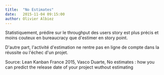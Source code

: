 ```yaml
---
title:  "No Estimates"
date:   2015-11-04 09:15:00
author: Olivier Albiez
---
```


Statistiquement, prédire sur le throughput des users story est plus précis et moins couteux en bureaucracy que d'estimer en story point.

D'autre part, l'activité d'estimation ne rentre pas en ligne de compte dans la réussite ou l'échec d'un projet.


Source: Lean Kanban France 2015, Vasco Duarte, No estimates : how you can predict the release date of your project wuthout estimating